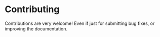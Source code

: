# Contributing

Contributions are very welcome! Even if just for submitting bug fixes, or improving the documentation.
